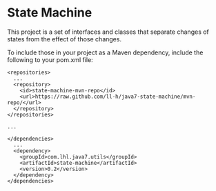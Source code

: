 # State Machine
This project is a set of interfaces and classes that separate changes of states from the effect of those changes.

To include those in your project as a Maven dependency, include the following to your pom.xml file:
```
<repositories>
  ...
  <repository>
    <id>state-machine-mvn-repo</id>
    <url>https://raw.github.com/ll-h/java7-state-machine/mvn-repo/</url>
  </repository>
</repositories>
  
...

</dependencies>
  ...
  <dependency>
    <groupId>com.lhl.java7.utils</groupId>
    <artifactId>state-machine</artifactId>
    <version>0.2</version>
  </dependency>
</dependencies>
```
